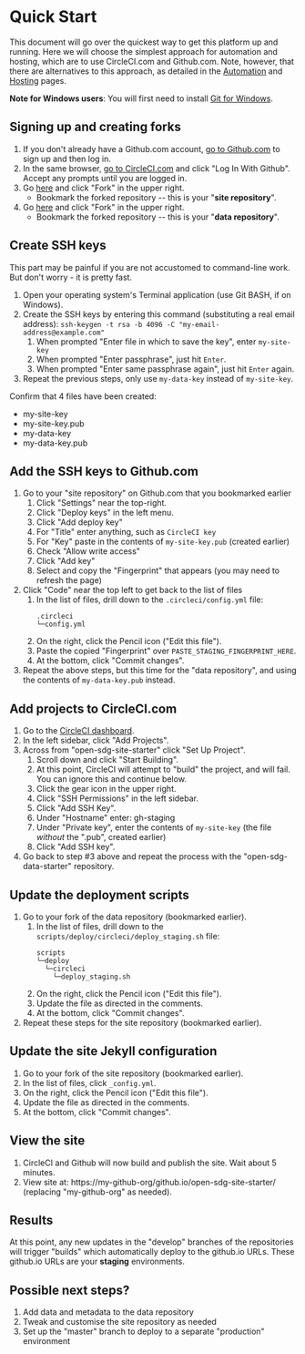 # Quick Start

This document will go over the quickest way to get this platform up and running. Here we will choose the simplest approach for automation and hosting, which are to use CircleCI.com and Github.com. Note, however, that there are alternatives to this approach, as detailed in the [Automation](automation/index.md) and [Hosting](hosting/index.md) pages.

__Note for Windows users__: You will first need to install [Git for Windows](https://git-scm.com/download/win).

## Signing up and creating forks

1. If you don't already have a Github.com account, [go to Github.com](https://github.com/) to sign up and then log in.
1. In the same browser, [go to CircleCI.com](https://circleci.com/vcs-authorize/) and click "Log In With Github". Accept any prompts until you are logged in.
1. Go [here](https://github.com/open-sdg/open-sdg-site-starter) and click "Fork" in the upper right.
    * Bookmark the forked repository -- this is your "__site repository__".
1. Go [here](https://github.com/open-sdg/open-sdg-data-starter) and click "Fork" in the upper right.
    * Bookmark the forked repository -- this is your "__data repository__".

## Create SSH keys

This part may be painful if you are not accustomed to command-line work. But don't worry - it is pretty fast.

1. Open your operating system's Terminal application (use Git BASH, if on Windows).
1. Create the SSH keys by entering this command (substituting a real email address):
    `ssh-keygen -t rsa -b 4096 -C "my-email-address@example.com"`
    1. When prompted "Enter file in which to save the key", enter `my-site-key`
    1. When prompted "Enter passphrase", just hit `Enter`.
    1. When prompted "Enter same passphrase again", just hit `Enter` again.
1. Repeat the previous steps, only use `my-data-key` instead of `my-site-key`.

Confirm that 4 files have been created:

* my-site-key
* my-site-key.pub
* my-data-key
* my-data-key.pub

## Add the SSH keys to Github.com

1. Go to your "site repository" on Github.com that you bookmarked earlier
    1. Click "Settings" near the top-right.
    1. Click "Deploy keys" in the left menu.
    1. Click "Add deploy key"
    1. For "Title" enter anything, such as `CircleCI key`
    1. For "Key" paste in the contents of `my-site-key.pub` (created earlier)
    1. Check "Allow write access"
    1. Click "Add key"
    1. Select and copy the "Fingerprint" that appears (you may need to refresh the page)
1. Click "Code" near the top left to get back to the list of files
    1. In the list of files, drill down to the `.circleci/config.yml` file:
        ```
        .circleci
        └─config.yml
        ```
    1. On the right, click the Pencil icon ("Edit this file").
    1. Paste the copied "Fingerprint" over `PASTE_STAGING_FINGERPRINT_HERE`.
    1. At the bottom, click "Commit changes".
1. Repeat the above steps, but this time for the "data repository", and using the contents of `my-data-key.pub` instead.

## Add projects to CircleCI.com

1. Go to the [CircleCI dashboard](https://circleci.com/dashboard).
1. In the left sidebar, click "Add Projects".
1. Across from "open-sdg-site-starter" click "Set Up Project".
    1. Scroll down and click "Start Building".
    1. At this point, CircleCI will attempt to "build" the project, and will fail. You can ignore this and continue below.
    1. Click the gear icon in the upper right.
    1. Click "SSH Permissions" in the left sidebar.
    1. Click "Add SSH Key".
    1. Under "Hostname" enter: gh-staging
    1. Under "Private key", enter the contents of `my-site-key` (the file *without* the ".pub", created earlier)
    1. Click "Add SSH key".
1. Go back to step #3 above and repeat the process with the "open-sdg-data-starter" repository.

## Update the deployment scripts

1. Go to your fork of the data repository (bookmarked earlier).
    1. In the list of files, drill down to the `scripts/deploy/circleci/deploy_staging.sh` file:
        ```
        scripts
        └─deploy
          └─circleci
            └─deploy_staging.sh
        ```
    1. On the right, click the Pencil icon ("Edit this file").
    1. Update the file as directed in the comments.
    1. At the bottom, click "Commit changes".
1. Repeat these steps for the site repository (bookmarked earlier).

## Update the site Jekyll configuration

1. Go to your fork of the site repository (bookmarked earlier).
1. In the list of files, click `_config.yml`.
1. On the right, click the Pencil icon ("Edit this file").
1. Update the file as directed in the comments.
1. At the bottom, click "Commit changes".

## View the site

1. CircleCI and Github will now build and publish the site. Wait about 5 minutes.
1. View site at: https://my-github-org/github.io/open-sdg-site-starter/ (replacing "my-github-org" as needed).

## Results

At this point, any new updates in the "develop" branches of the repositories will trigger "builds" which automatically deploy to the github.io URLs. These github.io URLs are your __staging__ environments.

## Possible next steps?

1. Add data and metadata to the data repository
1. Tweak and customise the site repository as needed
1. Set up the "master" branch to deploy to a separate "production" environment
